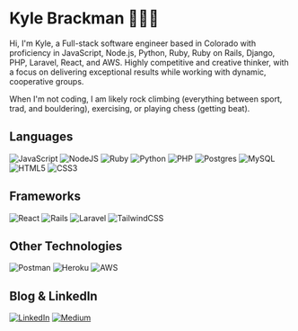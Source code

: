 # Kyle Brackman 🧗🏼‍♂️

Hi, I'm Kyle, a Full-stack software engineer based in Colorado with proficiency in JavaScript, Node.js, Python, Ruby, Ruby on Rails, Django, PHP, Laravel, React, and AWS. Highly competitive and creative thinker, with a focus on delivering exceptional results while working with dynamic, cooperative groups. 

When I'm not coding, I am likely rock climbing (everything between sport, trad, and bouldering), exercising, or playing chess (getting beat). 

## Languages
![JavaScript](https://img.shields.io/badge/javascript-%23323330.svg?style=for-the-badge&logo=javascript&logoColor=%23F7DF1E)
![NodeJS](https://img.shields.io/badge/node.js-6DA55F?style=for-the-badge&logo=node.js&logoColor=white)
![Ruby](https://img.shields.io/badge/ruby-%23CC342D.svg?style=for-the-badge&logo=ruby&logoColor=white)
![Python](https://img.shields.io/badge/python-3670A0?style=for-the-badge&logo=python&logoColor=ffdd54)
![PHP](https://img.shields.io/badge/php-%23777BB4.svg?style=for-the-badge&logo=php&logoColor=white)
![Postgres](https://img.shields.io/badge/postgres-%23316192.svg?style=for-the-badge&logo=postgresql&logoColor=white)
![MySQL](https://img.shields.io/badge/mysql-4479A1.svg?style=for-the-badge&logo=mysql&logoColor=white)
![HTML5](https://img.shields.io/badge/html5-%23E34F26.svg?style=for-the-badge&logo=html5&logoColor=white)
![CSS3](https://img.shields.io/badge/css3-%231572B6.svg?style=for-the-badge&logo=css3&logoColor=white)

## Frameworks
![React](https://img.shields.io/badge/react-%2320232a.svg?style=for-the-badge&logo=react&logoColor=%2361DAFB)
![Rails](https://img.shields.io/badge/rails-%23CC0000.svg?style=for-the-badge&logo=ruby-on-rails&logoColor=white)
![Laravel](https://img.shields.io/badge/laravel-%23FF2D20.svg?style=for-the-badge&logo=laravel&logoColor=white)
![TailwindCSS](https://img.shields.io/badge/tailwindcss-%2338B2AC.svg?style=for-the-badge&logo=tailwind-css&logoColor=white)

## Other Technologies

![Postman](https://img.shields.io/badge/Postman-FF6C37?style=for-the-badge&logo=postman&logoColor=white)
![Heroku](https://img.shields.io/badge/heroku-%23430098.svg?style=for-the-badge&logo=heroku&logoColor=white)
![AWS](https://img.shields.io/badge/AWS-%23FF9900.svg?style=for-the-badge&logo=amazon-aws&logoColor=white)

## Blog & LinkedIn
[![LinkedIn](https://img.shields.io/badge/linkedin-%230077B5.svg?style=for-the-badge&logo=linkedin&logoColor=white)](https://www.linkedin.com/in/kyle-brackman/)
[![Medium](https://img.shields.io/badge/Medium-12100E?style=for-the-badge&logo=medium&logoColor=white)](https://medium.com/@kyle.a.brackman)

